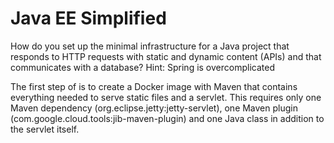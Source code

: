 Java EE Simplified
==================

How do you set up the minimal infrastructure for a Java project that responds to HTTP requests with static and dynamic
content (APIs) and that communicates with a database? Hint: Spring is overcomplicated

The first step of is to create a Docker image with Maven that contains everything needed to serve static files and a
servlet. This requires only one Maven dependency (org.eclipse.jetty:jetty-servlet), one Maven plugin
(com.google.cloud.tools:jib-maven-plugin) and one Java class in addition to the servlet itself.
